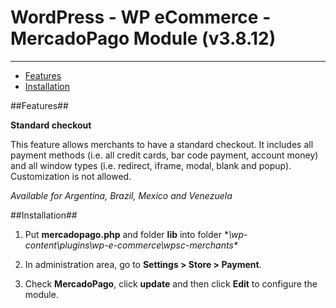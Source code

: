 # WordPress - WP eCommerce - MercadoPago Module (v3.8.12)
---

* [Features](#features)
* [Installation](#installation)

<a name="features"></a>
##Features##

**Standard checkout**

This feature allows merchants to have a standard checkout. It includes all
payment methods (i.e. all credit cards, bar code payment, account money) and all
window types (i.e. redirect, iframe, modal, blank and popup). Customization is not allowed.

*Available for Argentina, Brazil, Mexico and Venezuela*

<a name="installation"></a>
##Installation##

1. Put **mercadopago.php** and folder **lib** into folder **\wp-content\plugins\wp-e-commerce\wpsc-merchants\**

2. In administration area, go to **Settings > Store > Payment**.

3. Check **MercadoPago**, click **update** and then click **Edit** to configure the module.

